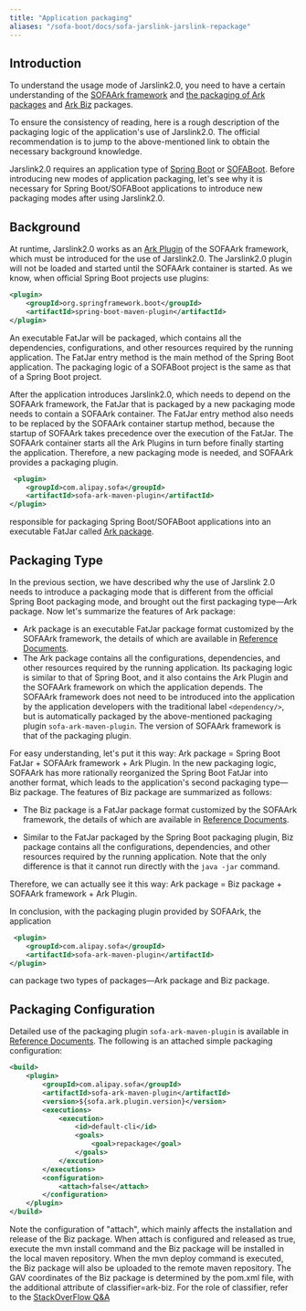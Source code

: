 ```yaml
---
title: "Application packaging"
aliases: "/sofa-boot/docs/sofa-jarslink-jarslink-repackage"
---
```


## Introduction

To understand the usage mode of Jarslink2.0, you need to have a certain understanding of the [SOFAArk framework](https://github.com/sofastack/sofa-ark) and [the packaging of Ark packages](../sofa-ark-ark-jar) and [Ark Biz](../sofa-ark-ark-biz) packages.

To ensure the consistency of reading, here is a rough description of the packaging logic of the application's use of Jarslink2.0. The official recommendation is to jump to the above-mentioned link to obtain the necessary background knowledge.

Jarslink2.0 requires an application type of [Spring Boot](https://spring.io/projects/spring-boot) or [SOFABoot](https://github.com/sofastack/sofa-boot). Before introducing new modes of application packaging, let's see why it is necessary for Spring Boot/SOFABoot applications to introduce new packaging modes after using Jarslink2.0.

## Background

At runtime, Jarslink2.0 works as an [Ark Plugin](../sofa-ark-ark-plugin) of the SOFAArk framework, which must be introduced for the use of Jarslink2.0. The Jarslink2.0 plugin will not be loaded and started until the SOFAArk container is started. As we know, when official Spring Boot projects use plugins:

```xml
<plugin>
    <groupId>org.springframework.boot</groupId>
    <artifactId>spring-boot-maven-plugin</artifactId>
</plugin>
```

An executable FatJar will be packaged, which contains all the dependencies, configurations, and other resources required by the running application. The FatJar entry method is the main method of the Spring Boot application. The packaging logic of a SOFABoot project is the same as that of a Spring Boot project.

After the application introduces Jarslink2.0, which needs to depend on the SOFAArk framework, the FatJar that is packaged by a new packaging mode needs to contain a SOFAArk container. The FatJar entry method also needs to be replaced by the SOFAArk container startup method, because the startup of SOFAArk takes precedence over the execution of the FatJar. The SOFAArk container starts all the Ark Plugins in turn before finally starting the application. Therefore, a new packaging mode is needed, and SOFAArk provides a packaging plugin.

```xml
 <plugin>
    <groupId>com.alipay.sofa</groupId>
    <artifactId>sofa-ark-maven-plugin</artifactId>
</plugin>
```

responsible for packaging Spring Boot/SOFABoot applications into an executable FatJar called [Ark package](../sofa-ark-ark-jar).

## Packaging Type

In the previous section, we have described why the use of Jarslink 2.0 needs to introduce a packaging mode that is different from the official Spring Boot packaging mode, and brought out the first packaging type—Ark package. Now let's summarize the features of Ark package:

+ Ark package is an executable FatJar package format customized by the SOFAArk framework, the details of which are available in [Reference Documents](../sofa-ark-ark-jar).
+ The Ark package contains all the configurations, dependencies, and other resources required by the running application. Its packaging logic is similar to that of Spring Boot, and it also contains the Ark Plugin and the SOFAArk framework on which the application depends. The SOFAArk framework does not need to be introduced into the application by the application developers with the traditional label `<dependency/>`, but is automatically packaged by the above-mentioned packaging plugin `sofa-ark-maven-plugin`. The version of SOFAArk framework is that of the packaging plugin.

For easy understanding, let's put it this way: Ark package = Spring Boot FatJar + SOFAArk framework + Ark Plugin. In the new packaging logic, SOFAArk has more rationally reorganized the Spring Boot FatJar into another format, which leads to the application's second packaging type—Biz package. The features of Biz package are summarized as follows:

+ The Biz package is a FatJar package format customized by the SOFAArk framework, the details of which are available in [Reference Documents](../sofa-ark-ark-biz).

+ Similar to the FatJar packaged by the Spring Boot packaging plugin, Biz package contains all the configurations, dependencies, and other resources required by the running application. Note that the only difference is that it cannot run directly with the `java -jar` command.

Therefore, we can actually see it this way: Ark package = Biz package + SOFAArk framework + Ark Plugin.

In conclusion, with the packaging plugin provided by SOFAArk, the application

```xml
 <plugin>
    <groupId>com.alipay.sofa</groupId>
    <artifactId>sofa-ark-maven-plugin</artifactId>
</plugin>
```

can package two types of packages—Ark package and Biz package.

## Packaging Configuration

Detailed use of the packaging plugin `sofa-ark-maven-plugin` is available in [Reference Documents](../sofa-ark-ark-jar). The following is an attached simple packaging configuration:

```xml
<build>
    <plugin>
        <groupId>com.alipay.sofa</groupId>
        <artifactId>sofa-ark-maven-plugin</artifactId>
        <version>${sofa.ark.plugin.version}</version>
        <executions>
            <execution>
                <id>default-cli</id>
                <goals>
                    <goal>repackage</goal>
                </goals>
            </excution>
        </executions>
        <configuration>
            <attach>false</attach>
        </configuration>
    </plugin>
</build>
```

Note the configuration of "attach", which mainly affects the installation and release of the Biz package. When attach is configured and released as true, execute the mvn install command and the Biz package will be installed in the local maven repository. When the mvn deploy command is executed, the Biz package will also be uploaded to the remote maven repository. The GAV coordinates of the Biz package is determined by the pom.xml file, with the additional attribute of classifier=ark-biz. For the role of classifier, refer to the [StackOverFlow Q&A](https://stackoverflow.com/questions/20909634/what-is-the-purpose-of-mavens-dependency-declarations-classifier-property)
